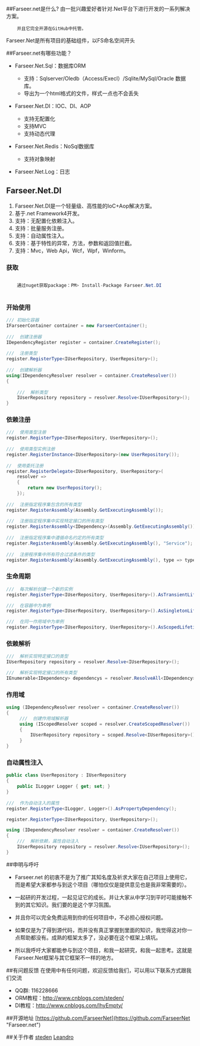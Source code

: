 ﻿##Farseer.net是什么?
        由一批兴趣爱好者针对.Net平台下进行开发的一系列解决方案。

        并且它完全开源在GitHub中托管。
        

Farseer.Net是所有项目的基础组件，以FS命名空间开头


##Farseer.net有哪些功能？
* Farseer.Net.Sql：数据库ORM
  *  支持：Sqlserver/Oledb（Access/Execl）/Sqlite/MySql/Oracle 数据库。
  *  导出为一个html格式的文件，样式一点也不会丢失
    
* Farseer.Net.DI：IOC、DI、AOP
    * 支持无配置化
    * 支持MVC
    * 支持动态代理
    
* Farseer.Net.Redis：NoSql数据库
    * 支持对象映射
    
* Farseer.Net.Log：日志

## Farseer.Net.DI
1. Farseer.Net.DI是一个轻量级、高性能的IoC+Aop解决方案。
2. 基于.net Framework4开发。
3. 支持：无配置化依赖注入。
4. 支持：批量服务注册。
5. 支持：自动属性注入。
6. 支持：基于特性的异常，方法，参数和返回值拦截。
7. 支持：Mvc，Web Api，Wcf，Wpf，Winform。

### 获取

```cs

    通过nuget获取package：PM> Install-Package Farseer.Net.DI
    
```

### 开始使用

```cs
/// 初始化容器
IFarseerContainer container = new FarseerContainer();
     
///  创建注册器
IDependencyRegister register = container.CreateRegister();
     
///  注册类型
register.RegisterType<IUserRepository, UserRepository>();
     
///  创建解析器
using(IDependencyResolver resolver = container.CreateResolver())
{
     
    ///  解析类型
    IUserRepository repository = resolver.Resolve<IUserRepository>();
}
```
### 依赖注册
```cs
///  使用类型注册
register.RegisterType<IUserRepository, UserRepository>();
    
///  使用类型实例注册
register.RegisterInstance<IUserRepository>(new UserRepository());
    
//  使用委托注册
register.RegisterDelegate<IUserRepository, UserRepository>(
    resolver =>
    {
        return new UserRepository();
    });
        
///  注册指定程序集包含的所有类型
register.RegisterAssembly(Assembly.GetExecutingAssembly());
    
///  注册指定程序集中实现特定接口的所有类型
register.RegisterAssembly<IDependency>(Assembly.GetExecutingAssembly());
    
///  注册指定程序集中遵循命名约定的所有类型
register.RegisterAssembly(Assembly.GetExecutingAssembly(), "Service");
    
///  注册程序集中所有符合过滤条件的类型
register.RegisterAssembly(Assembly.GetExecutingAssembly(), type => type.IsClass);
```
### 生命周期
```cs
///  每次解析创建一个新的实例
register.RegisterType<IUserRepository, UserRepository>().AsTransientLifetime();

///  在容器中为单例
register.RegisterType<IUserRepository, UserRepository>().AsSingletonLifetime();

///  在同一作用域中为单例
register.RegisterType<IUserRepository, UserRepository>().AsScopedLifetime();
``` 
### 依赖解析
```cs
///  解析实现特定接口的类型
IUserRepository repository = resolver.Resolve<IUserRepository>();

///  解析实现特定接口的所有类型
IEnumerable<IDependency> dependencys = resolver.ResolveAll<IDependency>();
```  
### 作用域
```cs
using (IDependencyResolver resolver = container.CreateResolver())
{
     ///  创建作用域解析器
     using (IScopedResolver scoped = resolver.CreateScopedResolver())
     {
         IUserRepository repository = scoped.Resolve<IUserRepository>();
     }
}
```

### 自动属性注入  
```cs
public class UserRepository : IUserRepository  
{  
    public ILogger Logger { get; set; }  
}  
  
///  作为自动注入的属性  
register.RegisterType<ILogger, Logger>().AsPropertyDependency();  

register.RegisterType<IUserRepository, UserRepository>();  

using (IDependencyResolver resolver = container.CreateResolver())  
{  
    ///  解析依赖，属性自动注入  
    IUserRepository repository = resolver.Resolve<IUserRepository>();  
}  
```

##申明与呼吁
 * Farseer.net 的初衷不是为了推广其知名度及祈求大家在自己项目上使用它，而是希望大家都参与到这个项目（哪怕仅仅是提供意见也是我非常需要的）。

* 一起研的开发过程，一起见证它的成长。并让大家从中学习到平时可能接触不到的其它知识。我们要的是这个学习氛围。

* 并且你可以完全免费运用到你的任何项目中，不必担心授权问题。

* 如果仅是为了得到源代码，而并没有真正掌握到里面的知识，我觉得这对你一点帮助都没有。成熟的框架太多了，没必要在这个框架上填坑。

* 所以我呼吁大家都能参与到这个项目，和我一起研究，和我一起思考。这就是Farseer.Net框架与其它框架不一样的地方。

##有问题反馈
在使用中有任何问题，欢迎反馈给我们，可以用以下联系方式跟我们交流

* QQ群: 116228666
* ORM教程：http://www.cnblogs.com/steden/
* DI教程：http://www.cnblogs.com/lhyEmpty/

##开源地址
[https://github.com/FarseerNet](https://github.com/FarseerNet "Farseer.net")

##关于作者
[steden](http://www.cnblogs.com/steden/)
[Leandro](http://www.cnblogs.com/lhyEmpty/)
